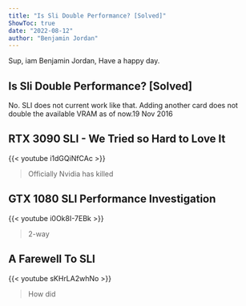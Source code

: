 ```yaml
---
title: "Is Sli Double Performance? [Solved]"
ShowToc: true 
date: "2022-08-12"
author: "Benjamin Jordan" 
---
```


Sup, iam Benjamin Jordan, Have a happy day.
## Is Sli Double Performance? [Solved]
No. SLI does not current work like that. Adding another card does not double the available VRAM as of now.19 Nov 2016

## RTX 3090 SLI - We Tried so Hard to Love It
{{< youtube i1dGQiNfCAc >}}
>Officially Nvidia has killed 

## GTX 1080 SLI Performance Investigation
{{< youtube i0Ok8I-7EBk >}}
>2-way 

## A Farewell To SLI
{{< youtube sKHrLA2whNo >}}
>How did 

